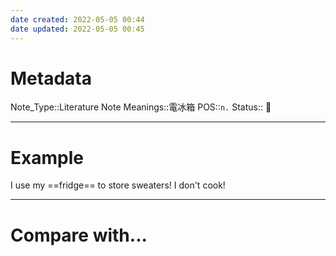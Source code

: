 ```yaml
---
date created: 2022-05-05 00:44
date updated: 2022-05-05 00:45
---
```


# Metadata

Note_Type::Literature Note
Meanings::電冰箱
POS::`n.`
Status:: 👶

---

# Example

I use my ==fridge== to store sweaters! I don't cook!

---

# Compare with...
